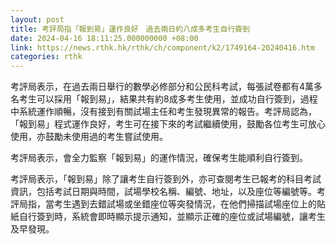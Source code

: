 ```yaml
---
layout: post
title: 考評局指「報到易」運作良好　過去兩日約八成多考生自行簽到
date: 2024-04-16 18:11:25.000000000 +08:00
link: https://news.rthk.hk/rthk/ch/component/k2/1749164-20240416.htm
categories: rthk
---
```


考評局表示，在過去兩日舉行的數學必修部分和公民科考試，每張試卷都有4萬多名考生可以採用「報到易」，結果共有約8成多考生使用，並成功自行簽到，過程中系統運作順暢，沒有接到有關試場主任和考生發現異常的報告。考評局認為，「報到易」程式運作良好，考生可在接下來的考試繼續使用，鼓勵各位考生可放心使用，亦鼓勵未使用過的考生嘗試使用。

考評局表示，會全力監察「報到易」的運作情況，確保考生能順利自行簽到。

考評局表示，「報到易」除了讓考生自行簽到外，亦可查閱考生已報考的科目考試資訊，包括考試日期與時間，試場學校名稱、編號、地址，以及座位等編號等。考評局指，當考生遇到去錯試場或坐錯座位等突發情況，在他們掃描試場座位上的貼紙自行簽到時，系統會即時顯示提示通知，並顯示正確的座位或試場編號，讓考生及早發現。
